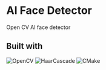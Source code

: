 # AI Face Detector
Open CV AI face detector


## Built with
![OpenCV](https://img.shields.io/badge/openCV-release%204.5.5-green?style=plastic&logo=opencv&logoColor=green)
![HaarCascade](https://img.shields.io/badge/Haar-Cascade-orange?style=plastic&logo=haarcascade&logoColor=green)
![CMake](https://img.shields.io/badge/CMake-3.23.2-white?style=plastic&logo=cmake&logoColor=white)
